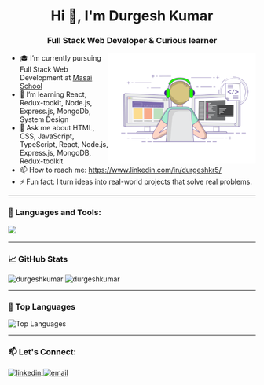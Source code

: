<h1 align="center">Hi 👋, I'm Durgesh Kumar</h1>
<h3 align="center">Full Stack Web Developer & Curious learner</h3>

<img align="right" alt="Coding" width="300" src="https://raw.githubusercontent.com/devSouvik/devSouvik/master/gif3.gif">


- 🎓 I’m currently pursuing Full Stack Web Development at [Masai School](https://www.masaischool.com)
- 🌱 I’m learning React, Redux-tookit, Node.js, Express.js, MongoDb, System Design 
- 💬 Ask me about HTML, CSS, JavaScript, TypeScript, React, Node.js, Express.js, MongoDB, Redux-toolkit
- 📫 How to reach me: https://www.linkedin.com/in/durgeshkr5/
- ⚡ Fun fact: I turn ideas into real-world projects that solve real problems.
---

### 🚀 Languages and Tools:

<p align="left">
  <img src="https://skillicons.dev/icons?i=js,ts,react,nodejs,express,mongodb,firebase,tailwind,html,css,git,github,vscode,postman" />
</p>

---

### 📈 GitHub Stats

<p align="left">
  <img src="https://github-readme-stats.vercel.app/api?username=durgeshkr-5&show_icons=true&locale=en" alt="durgeshkumar" />
  <img src="https://github-readme-streak-stats.herokuapp.com/?user=durgeshkr-5" alt="durgeshkumar" />
</p>

---
### 🧠 Top Languages

<p align="left">
  <img src="https://github-readme-stats.vercel.app/api/top-langs/?username=durgeshkr-5&layout=compact&theme=radical" alt="Top Languages" />
</p>

---


### 📫 Let's Connect:

<p align="left">
  <a href="https://www.linkedin.com/in/durgeshkr5/" target="_blank">
    <img align="center" src="https://skillicons.dev/icons?i=linkedin" alt="linkedin" />
  </a>
  <a href="mailto:durgeshkr.ece@gmail.com" target="_blank">
    <img align="center" src="https://skillicons.dev/icons?i=gmail" alt="email" />
  </a>
</p>

